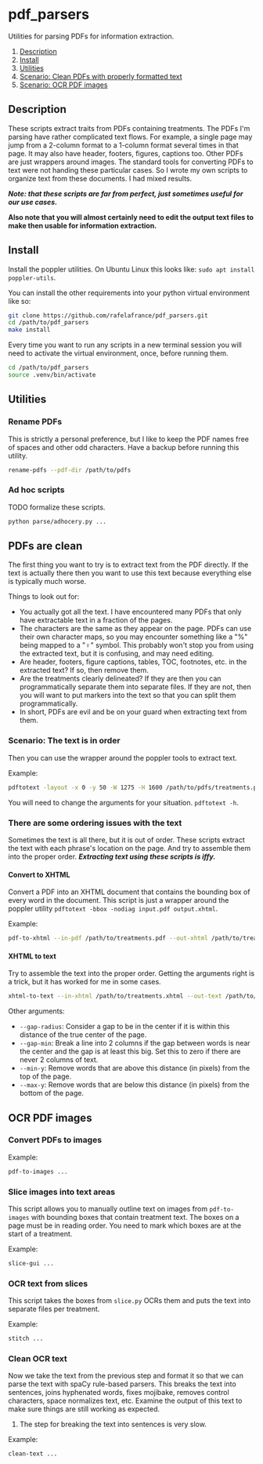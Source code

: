 # pdf_parsers

Utilities for parsing PDFs for information extraction.

1. [Description](#Description)
2. [Install](#Install)
3. [Utilities](#Utilities)
4. [Scenario: Clean PDFs with properly formatted text](#Clean-PDFs)
5. [Scenario: OCR PDF images](#OCR-PDF-images)

## Description

These scripts extract traits from PDFs containing treatments. The PDFs I'm parsing have rather complicated text flows. For example, a single page may jump from a 2-column format to a 1-column format several times in that page. It may also have header, footers, figures, captions too. Other PDFs are just wrappers around images. The standard tools for converting PDFs to text were not handing these particular cases. So I wrote my own scripts to organize text from these documents. I had mixed results.

_**Note: that these scripts are far from perfect, just sometimes useful for our use cases.**_

**Also note that you will almost certainly need to edit the output text files to make then usable for information extraction.**

## Install

Install the poppler utilities. On Ubuntu Linux this looks like: `sudo apt install poppler-utils`.

You can install the other requirements into your python virtual environment like so:

```bash
git clone https://github.com/rafelafrance/pdf_parsers.git
cd /path/to/pdf_parsers
make install
```

Every time you want to run any scripts in a new terminal session you will need to activate the virtual environment, once, before running them.

```bash
cd /path/to/pdf_parsers
source .venv/bin/activate
```

## Utilities

### Rename PDFs

This is strictly a personal preference, but I like to keep the PDF names free of spaces and other odd characters. Have a backup before running this utility.

```bash
rename-pdfs --pdf-dir /path/to/pdfs
```

### Ad hoc scripts

TODO formalize these scripts.

```bash
python parse/adhocery.py ...
```

## PDFs are clean

The first thing you want to try is to extract text from the PDF directly. If the text is actually there then you want to use this text because everything else is typically much worse.

Things to look out for:
- You actually got all the text. I have encountered many PDFs that only have extractable text in a fraction of the pages.
- The characters are the same as they appear on the page. PDFs can use their own character maps, so you may encounter something like a "%" being mapped to a "♀" symbol. This probably won't stop you from using the extracted text, but it is confusing, and may need editing.
- Are header, footers, figure captions, tables, TOC, footnotes, etc. in the extracted text? If so, then remove them.
- Are the treatments clearly delineated? If they are then you can programmatically separate them into separate files. If they are not, then you will want to put markers into the text so that you can split them programmatically.
- In short, PDFs are evil and be on your guard when extracting text from them.

### Scenario: The text is in order

Then you can use the wrapper around the poppler tools to extract text.

Example:

```bash
pdftotext -layout -x 0 -y 50 -W 1275 -H 1600 /path/to/pdfs/treatments.pdf /path/to/text/treatments.txt
```

You will need to change the arguments for your situation. `pdftotext -h`.

### There are some ordering issues with the text

Sometimes the text is all there, but it is out of order. These scripts extract the text with each phrase's location on the page. And try to assemble them into the proper order. _**Extracting text using these scripts is iffy.**_

#### Convert to XHTML

Convert a PDF into an XHTML document that contains the bounding box of every word in the document. This script is just a wrapper around the poppler utility `pdftotext -bbox -nodiag input.pdf output.xhtml`.

Example:

```bash
pdf-to-xhtml --in-pdf /path/to/treatments.pdf --out-xhtml /path/to/treatments.xhtml
```

#### XHTML to text

Try to assemble the text into the proper order. Getting the arguments right is a trick, but it has worked for me in some cases.

```bash
xhtml-to-text --in-xhtml /path/to/treatments.xhtml --out-text /path/to/treatments.txt
```

Other arguments:
- `--gap-radius`: Consider a gap to be in the center if it is within this distance of the true center of the page.
- `--gap-min`: Break a line into 2 columns if the gap between words is near the center and the gap is at least this big. Set this to zero if there are never 2 columns of text.
- `--min-y`: Remove words that are above this distance (in pixels) from the top of the page.
- `--max-y`: Remove words that are below this distance (in pixels) from the bottom of the page.

## OCR PDF images

### Convert PDFs to images

Example:

```bash
pdf-to-images ...
```

### Slice images into text areas

This script allows you to manually outline text on images from `pdf-to-images` with bounding boxes that contain treatment text. The boxes on a page must be in reading order. You need to mark which boxes are at the start of a treatment.

Example:

```bash
slice-gui ...
```

### OCR text from slices

This script takes the boxes from `slice.py` OCRs them and puts the text into separate files per treatment.

Example:

```bash
stitch ...
```

### Clean OCR text

Now we take the text from the previous step and format it so that we can parse the text with spaCy rule-based parsers. This breaks the text into sentences, joins hyphenated words, fixes mojibake, removes control characters, space normalizes text, etc. Examine the output of this text to make sure things are still working as expected.
   1. The step for breaking the text into sentences is very slow.

Example:

```bash
clean-text ...
```
